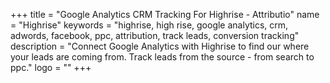 +++
title = "Google Analytics CRM Tracking For Highrise - Attributio"
name = "Highrise"
keywords = "highrise, high rise, google analytics, crm, adwords, facebook, ppc, attribution, track leads, conversion tracking"
description = "Connect Google Analytics with Highrise to find our where your leads are coming from. Track leads from the source - from search to ppc."
logo = ""
+++

